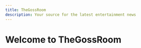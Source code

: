 ```yaml
---
title: TheGossRoom
description: Your source for the latest entertainment news
---
```


# Welcome to TheGossRoom
